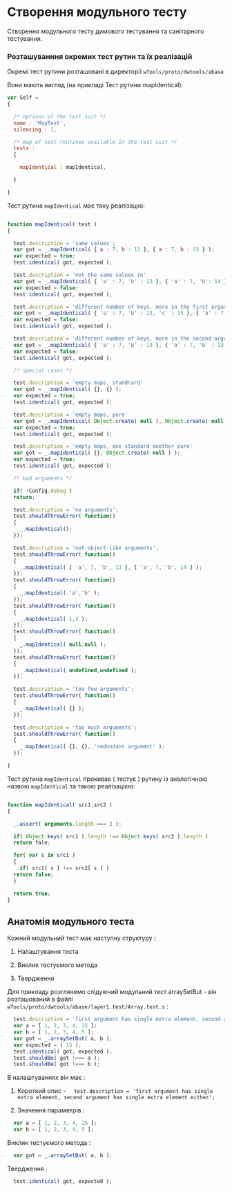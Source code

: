 # Створення модульного тесту 

Створення модульного тесту димового тестування та санітарного тестування.


### Розташуванння окремих тест рутин та їх реалізацій

Окремі тест рутини розташовані в директорії `wTools/proto/dwtools/abase`

Вони мають вигляд (на прикладі Тест рутини mapIdentical):

```javascript
var Self =
{

  /* options of the test suit */
  name : 'MapTest',
  silencing : 1,

  /* map of test routines available in the test suit */
  tests :
  {

    mapIdentical : mapIdentical,

  }

}
```

Тест рутина `mapIdentical` має таку реалізацію:

```javascript

function mapIdentical( test )
{

  test.description = 'same values';
  var got = _.mapIdentical( { a : 7, b : 13 }, { a : 7, b : 13 } );
  var expected = true;
  test.identical( got, expected );

  test.description = 'not the same values in'
  var got = _.mapIdentical( { 'a' : 7, 'b' : 13 }, { 'a' : 7, 'b': 14 } );
  var expected = false;
  test.identical( got, expected );

  test.description = 'different number of keys, more in the first argument'
  var got = _.mapIdentical( { 'a' : 7, 'b' : 13, 'с' : 15 }, { 'a' : 7, 'b' : 13 } );
  var expected = false;
  test.identical( got, expected );

  test.description = 'different number of keys, more in the second argument'
  var got = _.mapIdentical( { 'a' : 7, 'b' : 13 }, { 'a' : 7, 'b' : 13, 'с' : 15 } );
  var expected = false;
  test.identical( got, expected );

  /* special cases */

  test.description = 'empty maps, standrard'
  var got = _.mapIdentical( {}, {} );
  var expected = true;
  test.identical( got, expected );

  test.description = 'empty maps, pure'
  var got = _.mapIdentical( Object.create( null ), Object.create( null ) );
  var expected = true;
  test.identical( got, expected );

  test.description = 'empty maps, one standard another pure'
  var got = _.mapIdentical( {}, Object.create( null ) );
  var expected = true;
  test.identical( got, expected );

  /* bad arguments */

  if( !Config.debug )
  return;

  test.description = 'no arguments';
  test.shouldThrowError( function()
  {
    _.mapIdentical();
  });

  test.description = 'not object-like arguments';
  test.shouldThrowError( function()
  {
    _.mapIdentical( [ 'a', 7, 'b', 13 ], [ 'a', 7, 'b', 14 ] );
  });
  test.shouldThrowError( function()
  {
    _.mapIdentical( 'a','b' );
  });
  test.shouldThrowError( function()
  {
    _.mapIdentical( 1,3 );
  });
  test.shouldThrowError( function()
  {
    _.mapIdentical( null,null );
  });
  test.shouldThrowError( function()
  {
    _.mapIdentical( undefined,undefined );
  });

  test.description = 'too few arguments';
  test.shouldThrowError( function()
  {
    _.mapIdentical( {} );
  });

  test.description = 'too much arguments';
  test.shouldThrowError( function()
  {
    _.mapIdentical( {}, {}, 'redundant argument' );
  });

}

```
Тест рутина `mapIdentical` прокиває ( тестує ) рутину із аналогічною назвою `mapIdentical` та такою реалізацією:

```javascript

function mapIdentical( src1,src2 )
{

  _.assert( arguments.length === 2 );

  if( Object.keys( src1 ).length !== Object.keys( src2 ).length )
  return fale;

  for( var s in src1 )
  {
    if( src1[ s ] !== src2[ s ] )
  return false;
  }

  return true;
}

```

<a name="unit-testing-anatomy"/>

## Анатомія модульного теста

Кожний модульний тест має наступну структуру :

1. Налаштування теста

2. Виклик тестуємого метода

3. Твердження

Для прикладу розглянемо слідуючий модульний тест arraySetBut - він розташований в файлі `wTools/proto/dwtools/abase/layer1.test/Array.test.s` :

```javascript
  test.description = 'first argument has single extra element, second argument has single extra element either';
  var a = [ 1, 2, 3, 4, 15 ];
  var b = [ 1, 2, 3, 4, 5 ];
  var got = _.arraySetBut( a, b );
  var expected = [ 15 ];
  test.identical( got, expected );
  test.shouldBe( got !=== a );
  test.shouldBe( got !=== b );
```

В налаштуваннях він має :

1. Короткий опис - `  test.description = 'first argument has single extra element, second argument has single extra element either';`

2. Значення параметрів :
```javascript
  var a = [ 1, 2, 3, 4, 15 ];
  var b = [ 1, 2, 3, 4, 5 ];
``` 

Виклик тестуємого метода :

```javascript
  var got = _.arraySetBut( a, b );
```

Твердження : 

```javascript
  test.identical( got, expected );
```
